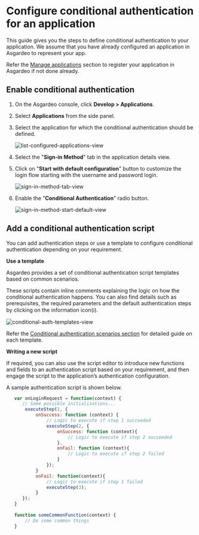 # Configure conditional authentication for an application

This guide gives you the steps to define conditional authentication to your application. We assume that you have already
configured an application in Asgardeo to represent your app.

Refer the [Manage applications](../../applications/README.md) section to register your application in Asgardeo if not
done already.

## Enable conditional authentication

1. On the Asgardeo console, click **Develop > Applications**.

2. Select **Applications** from the side panel.

3. Select the application for which the conditional authentication should be defined.

   <img :src="$withBase('/assets/img/guides/conditional-auth/app-list-view.png')" alt="list-configured-applications-view">

4. Select the "**Sign-in Method**" tab in the application details view.

5. Click on "**Start with default configuration**" button to customize the login flow starting with the username and password
   login.
   
   <img :src="$withBase('/assets/img/guides/conditional-auth/sign-in-method.png')" alt="sign-in-method-tab-view">

6. Enable the "**Conditional Authentication**" radio button.

   <img :src="$withBase('/assets/img/guides/conditional-auth/sign-in-method-start-default.png')" alt="sign-in-method-start-default-view">

## Add a conditional authentication script

You can add authentication steps or use a template to configure conditional authentication depending on your
requirement.

**Use a template**

Asgardeo provides a set of conditional authentication script templates based on common scenarios.

These scripts contain inline comments explaining the logic on how the conditional authentication happens. You can also
find details such as prerequisites, the required parameters and the default authentication steps by clicking on the information icon(:information_source:).

<img :src="$withBase('/assets/img/guides/conditional-auth/conditional-auth-templates.png')" alt="conditional-auth-templates-view">

<br>

Refer the [Conditional authentication scenarios section](./conditional-auth-templates.md) for detailed guide on each template.

**Writing a new script**

If required, you can also use the script editor to introduce new functions and fields to an authentication script based
on your requirement, and then engage the script to the application’s authentication configuration.

A sample authentication script is shown below.

```js
   var onLoginRequest = function(context) {
      // Some possible initializations...
       executeStep(1, {
           onSuccess: function (context) {
               // Logic to execute if step 1 succeeded
               executeStep(2, {
                   onSuccess: function (context){
                       // Logic to execute if step 2 succeeded
                   },
                   onFail: function (context){
                       // Logic to execute if step 2 failed
                   }
               });
           }
           onFail: function(context){
               // Logic to execute if step 1 failed
               executeStep(3);
           }
      });
   }
   
   function someCommonFunction(context) {
       // Do some common things
   }
```
